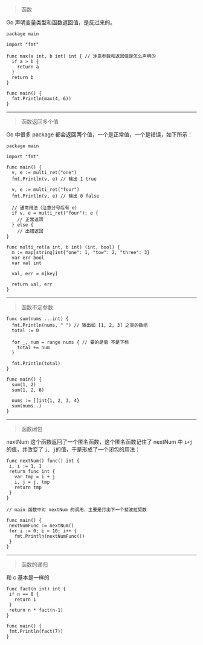 > 函数

Go 声明变量类型和函数返回值，是反过来的。

```
package main

import "fmt"

func max(a int, b int) int { // 注意参数和返回值是怎么声明的
  if a > b {
    return a
  }
  return b
}

func main() {
  fmt.Println(max(4, 6))
}
```

----

> 函数返回多个值

Go 中很多 package 都会返回两个值，一个是正常值，一个是错误，如下所示：

```
package main

import "fmt"

func main() {
  v, e := multi_ret("one")
  fmt.Println(v, e) // 输出 1 true
  
  v, e := multi_ret("four")
  fmt.Println(v, e) // 输出 0 false
  
  // 通常用法（注意分号后有 e）
  if v, e = multi_ret("four"); e {
    // 正常返回
  } else {
    // 出错返回
}

func multi_ret(a int, b int) (int, bool) {
  m := map[string]int{"one": 1, "tow": 2, "three": 3}
  var err bool
  var val int
  
  val, err = m[key]
  
  return val, err
}
```

----

> 函数不定参数

```
func sum(nums ...int) {
  fmt.Println(nums, " ") // 输出如 [1, 2, 3] 之类的数组
  total := 0
  
  for _, num = range nums { // 要的是值 不是下标
    total += num
  }
  
  fmt.Println(total)
}

func main() {
  sum(1, 2)
  sum(1, 2, 6)
  
  nums := []int{1, 2, 3, 4}
  sum(nums..)
}

```

----

> 函数闭包

 nextNum 这个函数返回了一个匿名函数，这个匿名函数记住了 nextNum 中 `i+j` 的值，并改变了 `i, j`的值，于是形成了一个闭包的用法：
 
 ```
 func nextNum() func() int {
  i, i := 1, 1
  return func int {
    var tmp = i + j
    i, j = j, tmp
    return tmp
  }
 }
 
 // main 函数中对 nextNum 的调用，主要是打出下一个斐波拉契数
 
 func main() {
  nextNumFunc := nextNum()
  for i := 0; i < 10; i++ {
    fmt.Println(nextNumFunc())
  }
 }
 ```
 
 ----
 
 > 函数的递归
 
 和 c 基本是一样的
 
 ```
 func fact(n int) int {
  if n == 0 {
    return 1
  }
  return n * fact(n-1)
 }
 
 func main() {
  fmt.Println(fact(7))
 }
 
 ```
